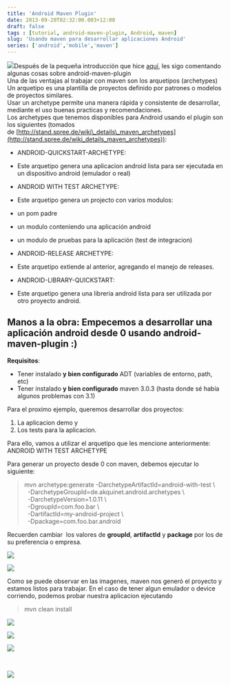 ```yaml
---
title: 'Android Maven Plugin'
date: 2013-09-20T02:32:00.003+12:00
draft: false
tags : [tutorial, android-maven-plugin, Android, maven]
slug: 'Usando maven para desarrollar aplicaciones Android'
series: ['android','mobile','maven']
---
```


[![](http://3.bp.blogspot.com/-dRn_mySFEJs/UjsKvliZrfI/AAAAAAAAV-E/ZY2pKn558xc/s200/Google+Image+Result+for+httpwww.itservices247.atwp-contentuploads201205a_2013-09-19_11-30-44.png)](http://3.bp.blogspot.com/-dRn_mySFEJs/UjsKvliZrfI/AAAAAAAAV-E/ZY2pKn558xc/s1600/Google+Image+Result+for+httpwww.itservices247.atwp-contentuploads201205a_2013-09-19_11-30-44.png)Después de la pequeña introducción que hice [aquí](https://blog.cristianmarquez.me/2013/09/environments-para-desarrollo-de.html), les sigo comentando algunas cosas sobre android-maven-plugin  
Una de las ventajas al trabajar con maven son los arquetipos (archetypes) Un arquetipo es una plantilla de proyectos definido por patrones o modelos de proyectos similares.  
Usar un archetype permite una manera rápida y consistente de desarrollar, mediante el uso buenas practicas y recomendaciones.  
Los archetypes que tenemos disponibles para Android usando el plugin son los siguientes (tomados de [http://stand.spree.de/wiki\_details\_maven_archetypes](http://stand.spree.de/wiki_details_maven_archetypes)):  
  

*   ANDROID-QUICKSTART-ARCHETYPE:

*   Este arquetipo genera una aplicacion android lista para ser ejecutada en un dispositivo android (emulador o real)

*   ANDROID WITH TEST ARCHETYPE:

*   Este arquetipo genera un projecto con varios modulos:

*   un pom padre
*   un modulo conteniendo una aplicación android
*   un modulo de pruebas para la aplicación (test de integracion)

*   ANDROID-RELEASE ARCHETYPE:

*   Este arquetipo extiende al anterior, agregando el manejo de releases.

*   ANDROID-LIBRARY-QUICKSTART:

*   Este arquetipo genera una libreria android lista para ser utilizada por otro proyecto android.

Manos a la obra: Empecemos a desarrollar una aplicación android desde 0 usando android-maven-plugin :)
------------------------------------------------------------------------------------------------------

**Requisitos**:

*   Tener instalado **y bien configurado** ADT (variables de entorno, path, etc)
*   Tener instalado **y bien configurado** maven 3.0.3 (hasta donde sé había algunos problemas con 3.1)

Para el proximo ejemplo, queremos desarrollar dos proyectos:

1.  La aplicacion demo y
2.  Los tests para la aplicacion.

Para ello, vamos a utilizar el arquetipo que les mencione anteriormente: ANDROID WITH TEST ARCHETYPE

Para generar un proyecto desde 0 con maven, debemos ejecutar lo siguiente:

> mvn archetype:generate -DarchetypeArtifactId=android-with-test \  
>   -DarchetypeGroupId=de.akquinet.android.archetypes \  
>   -DarchetypeVersion=1.0.11 \  
>   -DgroupId=com.foo.bar \  
>   -DartifactId=my-android-project \  
>   -Dpackage=com.foo.bar.android

Recuerden cambiar  los valores de **groupId**, **artifactId** y **package** por los de su preferencia o empresa.  

[![](http://2.bp.blogspot.com/-TTa9XOG073w/UjsHmN_ztfI/AAAAAAAAV9I/hitX_dpZMq4/s400/CWindowssystem32cmd.exe_2013-09-19_11-15-24.png)](http://2.bp.blogspot.com/-TTa9XOG073w/UjsHmN_ztfI/AAAAAAAAV9I/hitX_dpZMq4/s1600/CWindowssystem32cmd.exe_2013-09-19_11-15-24.png)

  

[![](http://4.bp.blogspot.com/-pnLxVtT-RFU/UjsHzU5s5dI/AAAAAAAAV9Q/gnjRg-liuQo/s400/CWindowssystem32cmd.exe_2013-09-19_11-15-39.png)](http://4.bp.blogspot.com/-pnLxVtT-RFU/UjsHzU5s5dI/AAAAAAAAV9Q/gnjRg-liuQo/s1600/CWindowssystem32cmd.exe_2013-09-19_11-15-39.png)

  

  
Como se puede observar en las imagenes, maven nos generó el proyecto y estamos listos para trabajar. En el caso de tener algun emulador o device corriendo, podemos probar nuestra aplicacion ejecutando  

> mvn clean install

[![](http://2.bp.blogspot.com/-4SkT5zipUks/UjsI45f1NOI/AAAAAAAAV9k/BwhT41u9BU8/s400/CWindowssystem32cmd.exe_2013-09-19_11-17-28.png)](http://2.bp.blogspot.com/-4SkT5zipUks/UjsI45f1NOI/AAAAAAAAV9k/BwhT41u9BU8/s1600/CWindowssystem32cmd.exe_2013-09-19_11-17-28.png)

  

[![](http://1.bp.blogspot.com/-SO1SfChXyVI/UjsIiaLLBUI/AAAAAAAAV9c/fdNEQ3dIu_A/s400/CWindowssystem32cmd.exe_2013-09-19_11-16-02.png)](http://1.bp.blogspot.com/-SO1SfChXyVI/UjsIiaLLBUI/AAAAAAAAV9c/fdNEQ3dIu_A/s1600/CWindowssystem32cmd.exe_2013-09-19_11-16-02.png)

  

[![](http://2.bp.blogspot.com/-DRK2QoBGlAQ/UjsI-sLjnUI/AAAAAAAAV9s/qnatR31gQFQ/s400/CWindowssystem32cmd.exe_2013-09-19_11-17-15.png)](http://2.bp.blogspot.com/-DRK2QoBGlAQ/UjsI-sLjnUI/AAAAAAAAV9s/qnatR31gQFQ/s1600/CWindowssystem32cmd.exe_2013-09-19_11-17-15.png)

[  
](http://2.bp.blogspot.com/-DRK2QoBGlAQ/UjsI-sLjnUI/AAAAAAAAV9s/qnatR31gQFQ/s1600/CWindowssystem32cmd.exe_2013-09-19_11-17-15.png)  

[![](http://2.bp.blogspot.com/-_EAuxBqFDN0/UjsJtf_3BgI/AAAAAAAAV94/tyKelcZTIdo/s320/Screenshot_2013-09-19-11-24-29.png)](http://2.bp.blogspot.com/-_EAuxBqFDN0/UjsJtf_3BgI/AAAAAAAAV94/tyKelcZTIdo/s1600/Screenshot_2013-09-19-11-24-29.png)